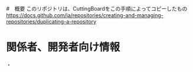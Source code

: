 #　概要
このリポジトリは、CuttingBoardをこの手順によってコピーしたもの
https://docs.github.com/ja/repositories/creating-and-managing-repositories/duplicating-a-repository

# 関係者、開発者向け情報
・